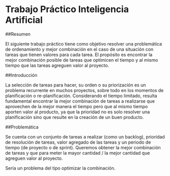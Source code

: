 # Trabajo Práctico Inteligencia Artificial

##Resumen

El siguiente trabajo práctico tiene como objetivo resolver una problemática de ordenamiento y mejor combinación en el caso de una situación con tareas que tienen valores para cada tarea. El propósito es encontrar la mejor combinación posible de tareas que optimicen el tiempo y al mismo tiempo que las tareas agreguen valor al proyecto.


##Introducción

La selección de tareas para hacer, su orden o su priorización es un problema recurrente en muchos proyectos, sobre todo en los momentos de planificación o re-planificación. Considerando el tiempo limitado, resulta fundamental encontrar la mejor combinación de tareas a realizarse que aprovechen de la mejor manera el tiempo pero que al mismo tiempo aporten valor al producto, ya que la prioridad no es solo resolver una planificación sino que resulte en la creación de un buen producto.

##Problemática

Se cuenta con un conjunto de tareas a realizar (como un backlog), prioridad de resolución de tareas, valor agregado de las tareas y un periodo de tiempo (de proyecto o de sprint).
Queremos obtener la mejor combinación de tareas y que para meter la mayor cantidad / la mejor cantidad que agreguen valor al proyecto.

Sería un problema del tipo optimizar la combinación.
